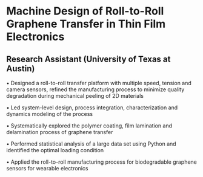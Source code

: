 # Machine Design of Roll-to-Roll Graphene Transfer in Thin Film Electronics
## Research Assistant (University of Texas at Austin)

•	Designed a roll-to-roll transfer platform with multiple speed, tension and camera sensors, refined the manufacturing process to minimize quality degradation during mechanical peeling of 2D materials

•	Led system-level design, process integration, characterization and dynamics modeling of the process

•	Systematically explored the polymer coating, film lamination and delamination process of graphene transfer

•	Performed statistical analysis of a large data set using Python and identified the optimal loading condition

•	Applied the roll-to-roll manufacturing process for biodegradable graphene sensors for wearable electronics
